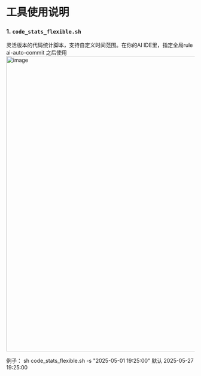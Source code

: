 # 工具使用说明

### 1. `code_stats_flexible.sh`
灵活版本的代码统计脚本，支持自定义时间范围。在你的AI IDE里，指定全局rule ai-auto-commit 之后使用 
<img width="788" alt="image" src="https://github.com/user-attachments/assets/75cf486b-78b6-47eb-8b7c-e999f1443d0f" />


例子：
sh code_stats_flexible.sh -s "2025-05-01 19:25:00"
默认 2025-05-27 19:25:00
